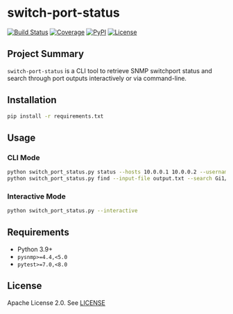# switch-port-status

[![Build Status](https://github.com/yourusername/switch-port-status/actions/workflows/ci.yml/badge.svg)](https://github.com/yourusername/switch-port-status/actions)
[![Coverage](https://img.shields.io/codecov/c/github/yourusername/switch-port-status)](https://codecov.io/gh/yourusername/switch-port-status)
[![PyPI](https://img.shields.io/pypi/v/switch-port-status)]()
[![License](https://img.shields.io/badge/license-Apache%202.0-blue.svg)]()

## Project Summary

`switch-port-status` is a CLI tool to retrieve SNMP switchport status and search through port outputs interactively or via command-line.

## Installation

```bash
pip install -r requirements.txt
```

## Usage

### CLI Mode

```bash
python switch_port_status.py status --hosts 10.0.0.1 10.0.0.2 --username public
python switch_port_status.py find --input-file output.txt --search Gi1/0/1
```

### Interactive Mode

```bash
python switch_port_status.py --interactive
```

## Requirements

- Python 3.9+
- `pysnmp>=4.4,<5.0`
- `pytest>=7.0,<8.0`

## License

Apache License 2.0. See [LICENSE](LICENSE)
